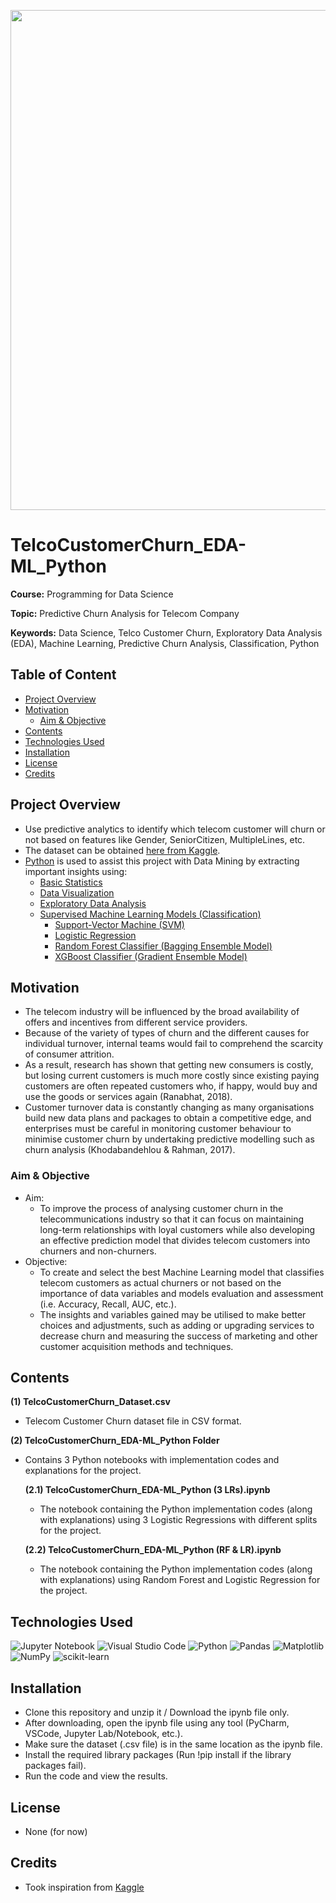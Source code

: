 <p align="center">
    <img width="800" src="https://editor.analyticsvidhya.com/uploads/94357telecom%20churn.png">
</p>

# TelcoCustomerChurn_EDA-ML_Python

**Course:** Programming for Data Science

**Topic:** Predictive Churn Analysis for Telecom Company

**Keywords:** Data Science, Telco Customer Churn, Exploratory Data Analysis (EDA), Machine Learning, Predictive Churn Analysis, Classification, Python



## Table of Content
- [Project Overview](#Project-Overview)
- [Motivation](#Motivation)
  - [Aim & Objective](#Aim--Objective)
- [Contents](#Contents)
- [Technologies Used](#Technologies-Used)
- [Installation](#Installation)
- [License](#License)
- [Credits](#Credits)



## Project Overview
- Use predictive analytics to identify which telecom customer will churn or not based on features like Gender, SeniorCitizen, MultipleLines, etc.
- The dataset can be obtained [here from Kaggle](https://www.kaggle.com/datasets/blastchar/telco-customer-churn).
- [Python](https://www.python.org/) is used to assist this project with Data Mining by extracting important insights using: 
  - [Basic Statistics](https://en.wikipedia.org/wiki/Statistics)
  - [Data Visualization](https://en.wikipedia.org/wiki/Data_and_information_visualization)
  - [Exploratory Data Analysis](https://en.wikipedia.org/wiki/Exploratory_data_analysis)
  - [Supervised Machine Learning Models (Classification)](https://en.wikipedia.org/wiki/Supervised_learning)
    - [Support-Vector Machine (SVM)](https://en.wikipedia.org/wiki/Support-vector_machine)
    - [Logistic Regression](https://en.wikipedia.org/wiki/Logistic_regression)
    - [Random Forest Classifier (Bagging Ensemble Model)](https://en.wikipedia.org/wiki/Random_forest)
    - [XGBoost Classifier (Gradient Ensemble Model)](https://en.wikipedia.org/wiki/XGBoost)



## Motivation
- The telecom industry will be influenced by the broad availability of offers and incentives from different service providers. 
- Because of the variety of types of churn and the different causes for individual turnover, internal teams would fail to comprehend the scarcity of consumer attrition. 
- As a result, research has shown that getting new consumers is costly, but losing current customers is much more costly since existing paying customers are often repeated customers who, if happy, would buy and use the goods or services again (Ranabhat, 2018). 
- Customer turnover data is constantly changing as many organisations build new data plans and packages to obtain a competitive edge, and enterprises must be careful in monitoring customer behaviour to minimise customer churn by undertaking predictive modelling such as churn analysis (Khodabandehlou & Rahman, 2017).



### Aim & Objective
- Aim: 
  - To improve the process of analysing customer churn in the telecommunications industry so that it can focus on maintaining long-term relationships with loyal customers while also developing an effective prediction model that divides telecom customers into churners and non-churners. 
- Objective: 
  - To create and select the best Machine Learning model that classifies telecom customers as actual churners or not based on the importance of data variables and models evaluation and assessment (i.e. Accuracy, Recall, AUC, etc.).
  - The insights and variables gained may be utilised to make better choices and adjustments, such as adding or upgrading services to decrease churn and measuring the success of marketing and other customer acquisition methods and techniques.



## Contents
**(1) TelcoCustomerChurn_Dataset.csv**
  - Telecom Customer Churn dataset file in CSV format.

**(2) TelcoCustomerChurn_EDA-ML_Python Folder**
  - Contains 3 Python notebooks with implementation codes and explanations for the project.

    **(2.1) TelcoCustomerChurn_EDA-ML_Python (3 LRs).ipynb**
    - The notebook containing the Python implementation codes (along with explanations) using 3 Logistic Regressions with different splits for the project.

    **(2.2) TelcoCustomerChurn_EDA-ML_Python (RF & LR).ipynb**
    - The notebook containing the Python implementation codes (along with explanations) using Random Forest and Logistic Regression for the project.



## Technologies Used
<p </p>

![Jupyter Notebook](https://img.shields.io/badge/jupyter-%23FA0F00.svg?style=for-the-badge&logo=jupyter&logoColor=white)
![Visual Studio Code](https://img.shields.io/badge/Visual%20Studio%20Code-0078d7.svg?style=for-the-badge&logo=visual-studio-code&logoColor=white)
![Python](https://img.shields.io/badge/python-3670A0?style=for-the-badge&logo=python&logoColor=ffdd54)
![Pandas](https://img.shields.io/badge/pandas-%23150458.svg?style=for-the-badge&logo=pandas&logoColor=white)
![Matplotlib](https://img.shields.io/badge/Matplotlib-%23#ffffff.svg?style=for-the-badge&logo=Matplotlib&logoColor=white)
![NumPy](https://img.shields.io/badge/numpy-%23013243.svg?style=for-the-badge&logo=numpy&logoColor=white)
![scikit-learn](https://img.shields.io/badge/scikit--learn-%23F7931E.svg?style=for-the-badge&logo=scikit-learn&logoColor=white)

<p </p>



## Installation
- Clone this repository and unzip it / Download the ipynb file only.
- After downloading, open the ipynb file using any tool (PyCharm, VSCode, Jupyter Lab/Notebook, etc.).
- Make sure the dataset (.csv file) is in the same location as the ipynb file.
- Install the required library packages (Run !pip install if the library packages fail).
- Run the code and view the results.



## License
- None (for now)



## Credits
- Took inspiration from [Kaggle](https://www.kaggle.com/)




